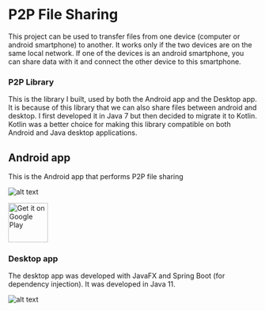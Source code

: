 # P2P File Sharing

This project can be used to transfer files from one device (computer or android smartphone) to another. It works only if the two devices are on the same local network. If one of the devices is an android smartphone, you can share data with it and connect the other device to this smartphone.

### P2P Library

This is the library I built, used by both the Android app and the Desktop app. It is because of this library that we can also share files between android and desktop.
I first developed it in Java 7 but then decided to migrate it to Kotlin. Kotlin was a better choice for making this library compatible on both Android and Java desktop applications.

## Android app

This is the Android app that performs P2P file sharing

![alt text](https://raw.githubusercontent.com/tambapps/P2P-File-Sharing/master/screenshots/android.png)

[<img src="https://play.google.com/intl/en_us/badges/images/generic/en_badge_web_generic.png" alt="Get it on Google Play" height="80">](https://play.google.com/store/apps/details?id=com.tambapps.p2p.peer_transfer.android)

### Desktop app

The desktop app was developed with JavaFX and Spring Boot (for dependency injection). It was developed in Java 11.

![alt text](https://raw.githubusercontent.com/tambapps/P2P-File-Sharing/master/screenshots/desktop.png)


